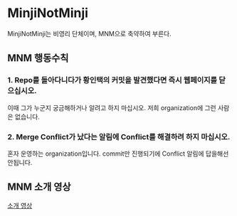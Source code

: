 # MinjiNotMinji

MinjiNotMinji는 비영리 단체이며, MNM으로 축약하여 부른다.

## MNM 행동수칙

### 1. Repo를 돌아다니다가 황인택의 커밋을 발견했다면 즉시 웹페이지를 닫으십시오.

이때 그가 누군지 궁금해하거나 알려고 하지 마십시오. 저희 organization에 그런 사람은 없습니다.

### 2. Merge Conflict가 났다는 알림에 Conflict를 해결하려 하지 마십시오.

혼자 운영하는 organization입니다. commit만 진행되기에 Conflict 알림에 답을해선 안됩니다.

## MNM 소개 영상

[소개 영상](https://github.com/MinjiNotMinji/.github/assets/17642762/7268a594-9458-4f09-a58c-13f7ed97f6cc)
